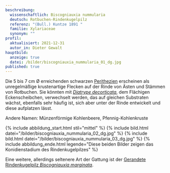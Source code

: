 ```yaml
---
beschreibung:
  wissenschaftlich: Biscogniauxia nummularia
  deutsch: Rotbuchen-Rindenkugelpilz
  referenz: "(Bull.) Kuntze 1891 "
  familie: Xylariaceae
  synonym: ""
profil:
  aktualisiert: 2021-12-31
  autor_in: Dieter Gewalt
hauptbild:
  anzeige: true
  datei: /bilder/biscogniauxia_nummularia_01_dg.jpg
published: true
---
```

Die 5 bis 7 cm Ø erreichenden schwarzen [Perithezien](Perithezien "Glossar") erscheinen als unregelmäßige krustenartige Flecken auf der Rinde von Ästen und Stämmen von Rotbuchen. Sie könnten mit *[Diatrype decorticata](/pilze/diatrype-decorticata-flächiges-eckenscheibchen)*, dem Flächigen Eckenscheibchen, verwechselt werden, das auf gleichen Substraten wächst, ebenfalls sehr häufig ist, sich aber unter der Rinde entwickelt und diese aufplatzen lässt.

Andere Namen: Münzenförmige Kohlenbeere, Pfennig-Kohlenkruste

{% include abbildung_start.html stil="mittel" %}
{% include bild.html datei="/bilder/biscogniauxia_nummularia_02_dg.jpg" %}
{% include bild.html datei="/bilder/biscogniauxia_nummularia_03_dg.jpg" %}
{% include abbildung_ende.html legende="Diese beiden Bilder zeigen das Konidienstadium des Rindenkugelpilzes" %}

Eine weitere, allerdings seltenere Art der Gattung ist der [Gerandete Rindenkugelpilz *Biscogniauxia marginata*](/pilze/biscogniauxia-marginata-gerandeter-rindenkugelpilz).